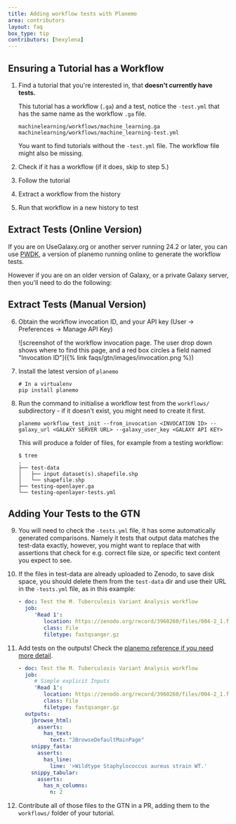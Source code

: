 ```yaml
---
title: Adding workflow tests with Planemo
area: contributors
layout: faq
box_type: tip
contributors: [hexylena]
---
```


## Ensuring a Tutorial has a Workflow

1. Find a tutorial that you're interested in, that **doesn't currently have tests.**

   This tutorial has a workflow (`.ga`) and a test, notice the `-test.yml` that has the same name as the workflow `.ga` file.

   ```
   machinelearning/workflows/machine_learning.ga
   machinelearning/workflows/machine_learning-test.yml
   ```

   You want to find tutorials without the `-test.yml` file. The workflow file might also be missing.

2. Check if it has a workflow (if it does, skip to step 5.)
3. Follow the tutorial
4. Extract a workflow from the history
5. Run that workflow in a new history to test

## Extract Tests (Online Version)

If you are on UseGalaxy.org or another server running 24.2 or later, you can use [PWDK](https://pwdk.apps.galaxyproject.eu/), a version of planemo running online to generate the workflow tests.

However if you are on an older version of Galaxy, or a private Galaxy server, then you'll need to do the following:

## Extract Tests (Manual Version)

6. Obtain the workflow invocation ID, and your API key (User → Preferences → Manage API Key)

   ![screenshot of the workflow invocation page. The user drop down shows where to find this page, and a red box circles a field named "Invocation ID"]({% link faqs/gtn/images/invocation.png %})

7. Install the latest version of `planemo`

   ```
   # In a virtualenv
   pip install planemo
   ```

8. Run the command to initialise a workflow test from the `workflows/` subdirectory - if it doesn't exist, you might need to create it first.

   ```
   planemo workflow_test_init --from_invocation <INVOCATION ID> --galaxy_url <GALAXY SERVER URL> --galaxy_user_key <GALAXY API KEY>
   ```

   This will produce a folder of files, for example from a testing workflow:

   ```
   $ tree
   .
   ├── test-data
   │   ├── input dataset(s).shapefile.shp
   │   └── shapefile.shp
   ├── testing-openlayer.ga
   └── testing-openlayer-tests.yml
   ```

## Adding Your Tests to the GTN

9. You will need to check the `-tests.yml` file, it has some automatically generated comparisons. Namely it tests that output data matches the test-data exactly, however, you might want to replace that with assertions that check for e.g. correct file size, or specific text content you expect to see.

10. If the files in test-data are already uploaded to Zenodo, to save disk space, you should delete them from the `test-data` dir and use their URL in the `-tests.yml` file, as in this example:

    ```yaml
    - doc: Test the M. Tuberculosis Variant Analysis workflow
      job:
         'Read 1':
            location: https://zenodo.org/record/3960260/files/004-2_1.fastq.gz
            class: File
            filetype: fastqsanger.gz
    ```

11. Add tests on the outputs! Check the [planemo reference if you need more detail](https://planemo.readthedocs.io/en/latest/test_format.html).

    ```yaml
    - doc: Test the M. Tuberculosis Variant Analysis workflow
      job:
         # Simple explicit Inputs
         'Read 1':
            location: https://zenodo.org/record/3960260/files/004-2_1.fastq.gz
            class: File
            filetype: fastqsanger.gz
      outputs:
        jbrowse_html:
          asserts:
            has_text:
              text: "JBrowseDefaultMainPage"
        snippy_fasta:
          asserts:
            has_line:
              line: '>Wildtype Staphylococcus aureus strain WT.'
        snippy_tabular:
          asserts:
            has_n_columns:
              n: 2
    ```

12. Contribute all of those files to the GTN in a PR, adding them to the `workflows/` folder of your tutorial.
